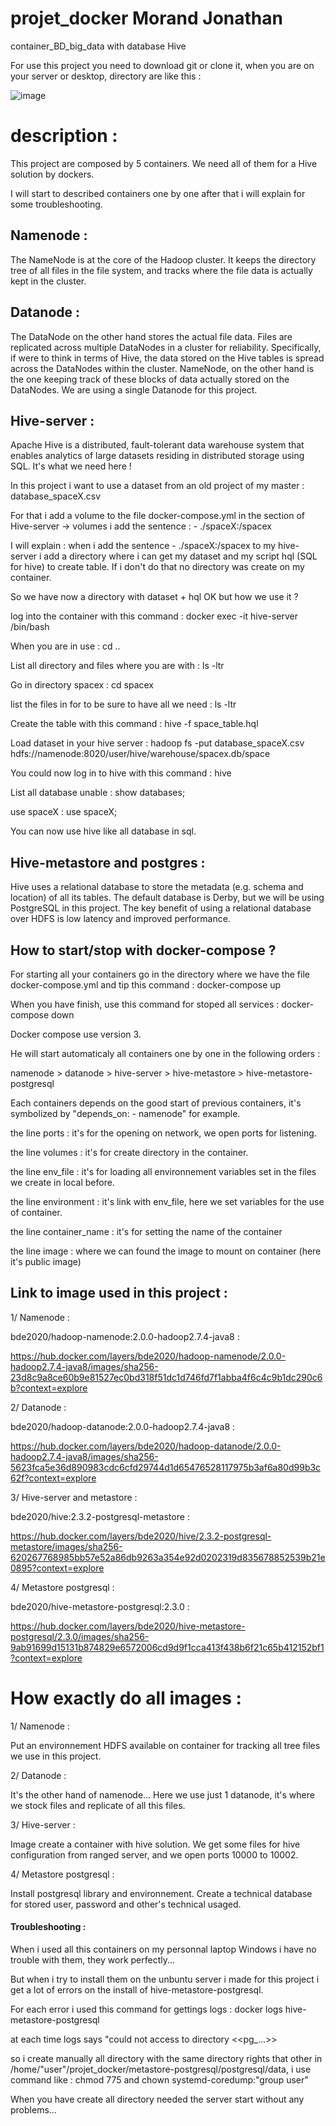 # projet_docker Morand Jonathan
container_BD_big_data with database Hive

For use this project you need to download git or clone it, when you are on your server or desktop, directory are like this :

![image](https://user-images.githubusercontent.com/97912183/153208349-050c7b09-cd3f-4fe4-83a8-cd3017ed4dac.png)

# description :

This project are composed by 5 containers. We need all of them for a Hive solution by dockers.

I will start to described containers one by one after that i will explain for some troubleshooting.

## Namenode :

The NameNode is at the core of the Hadoop cluster. It keeps the directory tree of all files in the file system, and tracks where the file data is actually kept in the cluster.

## Datanode :

The DataNode on the other hand stores the actual file data. Files are replicated across multiple DataNodes in a cluster for reliability.
Specifically, if were to think in terms of Hive, the data stored on the Hive tables is spread across the DataNodes within the cluster. NameNode, on the other hand is the one keeping track of these blocks of data actually stored on the DataNodes. We are using a single Datanode for this project.

## Hive-server :

Apache Hive is a distributed, fault-tolerant data warehouse system that enables analytics of large datasets residing in distributed storage using SQL. It's what we need here !

In this project i want to use a dataset from an old project of my master : database_spaceX.csv

For that i add a volume to the file docker-compose.yml in the section of Hive-server -> volumes i add the sentence : - ./spaceX:/spacex

I will explain : when i add the sentence - ./spaceX:/spacex to my hive-server i add a directory where i can get my dataset and my script hql (SQL for hive) to create table. If i don't do that no directory was create on my container.

So we have now a directory with dataset + hql OK but how we use it ?

log into the container with this command : docker exec -it hive-server /bin/bash

When you are in use : cd ..

List all directory and files where you are with : ls -ltr

Go in directory spacex : cd spacex

list the files in for to be sure to have all we need : ls -ltr

Create the table with this command : hive -f space_table.hql

Load dataset in your hive server : hadoop fs -put database_spaceX.csv hdfs://namenode:8020/user/hive/warehouse/spacex.db/space

You could now log in to hive with this command : hive

List all database unable : show databases;

use spaceX : use spaceX;

You can now use hive like all database in sql.

## Hive-metastore and postgres :

Hive uses a relational database to store the metadata (e.g. schema and location) of all its tables. The default database is Derby, but we will be using PostgreSQL in this project.
The key benefit of using a relational database over HDFS is low latency and improved performance.

## How to start/stop with docker-compose ?

For starting all your containers go in the directory where we have the file docker-compose.yml and tip this command : docker-compose up

When you have finish, use this command for stoped all services : docker-compose down

Docker compose use version 3.

He will start automaticaly all containers one by one in the following orders :

namenode > datanode > hive-server > hive-metastore > hive-metastore-postgresql

Each containers depends on the good start of previous containers, it's symbolized by "depends_on: - namenode" for example.

the line ports : it's for the opening on network, we open ports for listening.

the line volumes : it's for create directory in the container.

the line env_file : it's for loading all environnement variables set in the files we create in local before.

the line environment : it's link with env_file, here we set variables for the use of container.

the line container_name : it's for setting the name of the container

the line image : where we can found the image to mount on container (here it's public image)

## Link to image used in this project :

1/ Namenode :

bde2020/hadoop-namenode:2.0.0-hadoop2.7.4-java8 : 

https://hub.docker.com/layers/bde2020/hadoop-namenode/2.0.0-hadoop2.7.4-java8/images/sha256-23d8c9a8ce60b9e81527ec0bd318f51dc1d746fd7f1abba4f6c4c9b1dc290c6b?context=explore

2/ Datanode :

bde2020/hadoop-datanode:2.0.0-hadoop2.7.4-java8 :

https://hub.docker.com/layers/bde2020/hadoop-datanode/2.0.0-hadoop2.7.4-java8/images/sha256-5623fca5e36d890983cdc6cfd29744d1d65476528117975b3af6a80d99b3c62f?context=explore

3/ Hive-server and metastore :

bde2020/hive:2.3.2-postgresql-metastore :

https://hub.docker.com/layers/bde2020/hive/2.3.2-postgresql-metastore/images/sha256-620267768985bb57e52a86db9263a354e92d0202319d835678852539b21e0895?context=explore

4/ Metastore postgresql :

bde2020/hive-metastore-postgresql:2.3.0 :

https://hub.docker.com/layers/bde2020/hive-metastore-postgresql/2.3.0/images/sha256-9ab91699d15131b874829e6572006cd9d9f1cca413f438b6f21c65b412152bf1?context=explore

# How exactly do all images :

1/ Namenode :

Put an environnement HDFS available on container for tracking all tree files we use in this project.

2/ Datanode :

It's the other hand of namenode... Here we use just 1 datanode, it's where we stock files and replicate of all this files.

3/ Hive-server :

Image create a container with hive solution. We get some files for hive configuration from ranged server, and we open ports 10000 to 10002.

4/ Metastore postgresql :

Install postgresql library and environnement. Create a technical database for stored user, password and other's technical usaged.

#### Troubleshooting :

When i used all this containers on my personnal laptop Windows i have no trouble with them, they work perfectly...

But when i try to install them on the unbuntu server i made for this project i get a lot of errors on the install of hive-metastore-postgresql.

For each error i used this command for gettings logs : docker logs hive-metastore-postgresql

at each time logs says "could not access to directory <<pg_...>>

so i create manually all directory with the same directory rights that other in /home/"user"/projet_docker/metastore-postgresql/postgresql/data, i use command like : chmod 775 <directory> and chown systemd-coredump:"group user" <directory>

When you have create all directory needed the server start without any problems...
